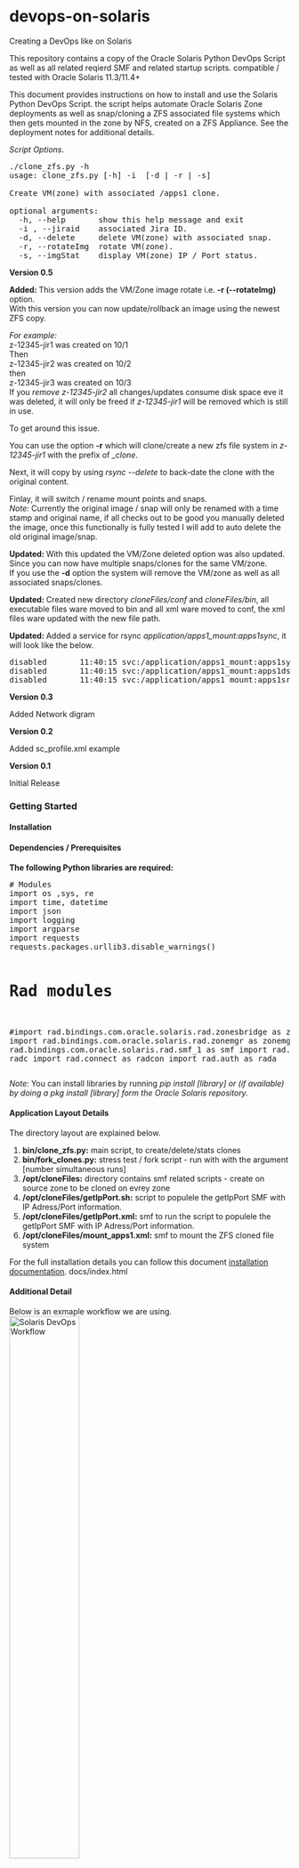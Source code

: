 # devops-on-solaris
Creating a DevOps like on Solaris

This repository contains a copy of the Oracle Solaris Python DevOps Script as well as all related reqierd SMF and related startup scripts. compatible / tested with Oracle Solaris 11.3/11.4+

This document provides instructions on how to install and use the Solaris Python DevOps Script. the script helps automate Oracle Solaris Zone deployments as well as snap/cloning a ZFS associated file systems which then gets mounted in the zone by NFS, created on a ZFS Appliance. See the deployment notes for additional details.

<i>Script Options</i>.
<pre>
./clone_zfs.py -h
usage: clone_zfs.py [-h] -i  [-d | -r | -s]

Create VM(zone) with associated /apps1 clone.

optional arguments:
  -h, --help       show this help message and exit
  -i , --jiraid    associated Jira ID.
  -d, --delete     delete VM(zone) with associated snap.
  -r, --rotateImg  rotate VM(zone).
  -s, --imgStat    display VM(zone) IP / Port status.
</pre>


<b>Version 0.5</b>

<b>Added: </b>This version adds the VM/Zone image rotate i.e. <b>-r (--rotateImg)</b> option.
<br>With this version you can now update/rollback an image using the newest ZFS copy.

<i>For example:</i>
<br>z-12345-jir1 was created on 10/1
<br>Then
<br>z-12345-jir2 was created on 10/2
<br>then
<br>z-12345-jir3 was created on 10/3
<br>If you <i>remove z-12345-jir2</i> all changes/updates consume disk space eve it was deleted, it will only be freed if <i>z-12345-jir1</i> will be removed which is still in use.

To get around this issue.

You can use the option <b>-r</b> which will clone/create a new zfs file system in  <i>z-12345-jir1</i> with the prefix of <i>_clone</i>.

Next, it will copy by using <i>rsync --delete</i> to back-date the clone with the original content.

Finlay, it will switch / rename mount points and snaps.
<br><i>Note: </i>Currently the original image / snap will only be renamed with a time stamp and original name,
if all checks out to be good you manually deleted the image, once this functionally is fully tested I will add to auto delete the old original image/snap.

<b>Updated: </b>With this updated the VM/Zone deleted option was also updated.
<br>Since you can now have multiple snaps/clones for the same VM/zone.
<br>If you use the <b>-d</b> option the system will remove the VM/zone as well as all associated snaps/clones.

<b>Updated: </b>Created new directory <i>cloneFiles/conf</i> and <i>cloneFiles/bin</i>, all executable files ware moved to bin and all xml ware moved to conf, the xml files ware updated with the new file path.

<b>Updated: </b>Added a service for rsync <i>application/apps1_mount:apps1sync</i>, it will look like the below.
<pre>
disabled       11:40:15 svc:/application/apps1_mount:apps1sync
disabled       11:40:15 svc:/application/apps1_mount:apps1dst
disabled       11:40:15 svc:/application/apps1_mount:apps1src
</pre>

<b>Version 0.3</b>

Added Network digram

<b>Version 0.2</b>

Added sc_profile.xml example

<b>Version 0.1</b>

Initial Release

<h3>Getting Started</h3>

<h4>Installation</h4>
<h4>Dependencies / Prerequisites</h4>
<b>The following Python libraries are required:</b>
<pre>
# Modules
import os ,sys, re
import time, datetime
import json
import logging
import argparse
import requests
requests.packages.urllib3.disable_warnings()

# Rad modules
#import rad.bindings.com.oracle.solaris.rad.zonesbridge as zbind
import rad.bindings.com.oracle.solaris.rad.zonemgr as zonemgr
import rad.bindings.com.oracle.solaris.rad.smf_1 as smf
import rad.client as radc
import rad.connect as radcon
import rad.auth as rada
</pre>
<i>Note: </i>You can install libraries by running <i>pip install [library] or (if available) by doing a pkg install [library] form the Oracle Solaris repository.</i>

<h4>Application Layout Details</h4>
The directory layout are explained below.
<ol>
<li><b>bin/clone_zfs.py:</b> main script, to create/delete/stats clones</li>
<li><b>bin/fork_clones.py:</b> stress test / fork script - run with with the argument [number simultaneous runs]</li>
<li><b>/opt/cloneFiles:</b> directory contains smf related scripts - create on source zone to be cloned on evrey zone</li>
<li><b>/opt/cloneFiles/getIpPort.sh:</b> script to populele the getIpPort SMF with IP Adress/Port information.</li>  
<li><b>/opt/cloneFiles/getIpPort.xml:</b> smf to run the script to populele the getIpPort SMF with IP Adress/Port information.</li> 
<li><b>/opt/cloneFiles/mount_apps1.xml:</b> smf to mount the ZFS cloned file system</li>
</ol>

For the full installation details you can follow this document <a href="docs/README.md">installation documentation</a>.
docs/index.html

<h4>Additional Detail</h4>
<p>Below is an exmaple workflow we are using.
<br><img src="images/devops_flow.png" alt="Solaris DevOps Workflow" align="middle" height="50%"></p>

<h4>Usage examples</h4>
To use the script, follow the steps below.
<pre>
./clone_zfs.py -h
usage: clone_zfs.py [-h] -i  [-d | -r | -s]

Create VM(zone) with associated /apps1 clone.

optional arguments:
  -h, --help       show this help message and exit
  -i , --jiraid    associated Jira ID.
  -d, --delete     delete VM(zone) with associated snap.
  -r, --rotateImg  rotate VM(zone).
  -s, --imgStat    display VM(zone) IP / Port status.
</pre>

To clone a zone just run something like the below.
<pre>
./clone_zfs.py -i jir10
Cloning VM/Zone z-1539798251-jir10 and associated file systems
Progress is being logged to zone_vm.log
--------------------------------
New VM/Zone z-1539798251-jir10 is available.
IP Address: 10.25.1.78
Port 32078
Installation of zone z-1539798251-jir10 successfully completed.
</pre>

And the log file will look something like the below.
<pre>
cat zone_vm.log
# Failed attempt.
2018-10-17 13:43:42,745:z-1539798222-jir10:INFO: Validating configuration request.
2018-10-17 13:43:43,048:z-1539798222-jir10:INFO: Snapshot snap_z-1539798222-jir10 is valid. continuing...
2018-10-17 13:43:43,385:z-1539798222-jir10:INFO: Clone apps1_z-1539798222-jir10 is valid. continuing...
2018-10-17 13:43:43,385:z-1539798222-jir10:INFO: Checking source zone availability...
2018-10-17 13:43:43,467:z-1539798222-jir10:ERROR: Source zone z-source, Stat: running, NOT available for cloning... exiting.

# Successful attempt.
2018-10-17 13:44:11,864:z-1539798251-jir10:INFO: Validating configuration request.
2018-10-17 13:44:12,172:z-1539798251-jir10:INFO: Snapshot snap_z-1539798251-jir10 is valid. continuing...
2018-10-17 13:44:12,582:z-1539798251-jir10:INFO: Clone apps1_z-1539798251-jir10 is valid. continuing...
2018-10-17 13:44:12,582:z-1539798251-jir10:INFO: Checking source zone availability...
2018-10-17 13:44:12,666:z-1539798251-jir10:INFO: Zone z-source is available(installed). continuing...
2018-10-17 13:44:12,666:z-1539798251-jir10:INFO: Configuring new zone: z-1539798251-jir10...
2018-10-17 13:44:13,295:z-1539798251-jir10:INFO: Configuring zone z-1539798251-jir10 successful.
2018-10-17 13:44:13,296:z-1539798251-jir10:INFO: All checks passed continuing.
2018-10-17 13:44:13,297:z-1539798251-jir10:INFO: Preparing zone z-1539798251-jir10. Setting zone properties...
2018-10-17 13:44:14,225:z-1539798251-jir10:INFO: Successfully set zone z-1539798251-jir10 properties.
2018-10-17 13:44:14,226:z-1539798251-jir10:INFO: Cerating snapshot: snap_z-1539798251-jir10
2018-10-17 13:44:14,939:z-1539798251-jir10:INFO: Snapshot created successfully.
2018-10-17 13:44:14,939:z-1539798251-jir10:INFO: Verifying snapshot availability.
2018-10-17 13:44:15,233:z-1539798251-jir10:INFO: Snapshot snap_z-1539798251-jir10 available. continuing...
2018-10-17 13:44:15,233:z-1539798251-jir10:INFO: CLONING file-systems
2018-10-17 13:44:15,233:z-1539798251-jir10:INFO: Source: /apps1
2018-10-17 13:44:15,234:z-1539798251-jir10:INFO: Destination: apps1_z-1539798251-jir10
2018-10-17 13:44:15,234:z-1539798251-jir10:INFO: Please wait...
2018-10-17 13:44:18,324:z-1539798251-jir10:INFO: Successfully created clone apps1_z-1539798251-jir10
2018-10-17 13:44:18,325:z-1539798251-jir10:INFO: CLONING VM/Zone
2018-10-17 13:44:18,327:z-1539798251-jir10:INFO: Source zone: z-source
2018-10-17 13:44:18,328:z-1539798251-jir10:INFO: Destination zone: z-1539798251-jir10
2018-10-17 13:44:18,329:z-1539798251-jir10:INFO: Please wait...
2018-10-17 13:44:59,777:z-1539798251-jir10:INFO: Successfully created zone z-1539798251-jir10
2018-10-17 13:44:59,779:z-1539798251-jir10:INFO: Booting VM/Zone z-1539798251-jir10 for the first time. Please wait...
2018-10-17 13:45:08,326:z-1539798251-jir10:INFO: Successfully booted VM/Zone z-1539798251-jir10.
2018-10-17 13:45:08,327:z-1539798251-jir10:INFO: Verifying VM/Zone z-1539798251-jir10 RAD connection availability.
2018-10-17 13:45:08,448:z-1539798251-jir10:INFO: RAD server is not accessible yet.
2018-10-17 13:45:09,513:z-1539798251-jir10:INFO: RAD server is not accessible yet.
2018-10-17 13:45:10,577:z-1539798251-jir10:INFO: RAD server is not accessible yet.
2018-10-17 13:45:11,637:z-1539798251-jir10:INFO: RAD server is not accessible yet.
2018-10-17 13:45:12,696:z-1539798251-jir10:INFO: RAD server is not accessible yet.
2018-10-17 13:45:13,848:z-1539798251-jir10:INFO: RAD server is accessible.
2018-10-17 13:45:13,909:z-1539798251-jir10:INFO: Waiting for network services to come ONLINE, curently OFFLINE.
2018-10-17 13:45:15,923:z-1539798251-jir10:INFO: Waiting for network services to come ONLINE, curently OFFLINE.
2018-10-17 13:45:18,236:z-1539798251-jir10:INFO: Waiting for network services to come ONLINE, curently OFFLINE.
2018-10-17 13:45:20,343:z-1539798251-jir10:INFO: Waiting for network services to come ONLINE, curently OFFLINE.
2018-10-17 13:45:29,002:z-1539798251-jir10:INFO: Waiting for network services to come ONLINE, curently OFFLINE.
2018-10-17 13:45:31,017:z-1539798251-jir10:INFO: Waiting for network services to come ONLINE, curently OFFLINE.
2018-10-17 13:45:33,031:z-1539798251-jir10:INFO: Waiting for network services to come ONLINE, curently OFFLINE.
2018-10-17 13:45:35,113:z-1539798251-jir10:INFO: Waiting for network services to come ONLINE, curently OFFLINE.
2018-10-17 13:45:37,146:z-1539798251-jir10:INFO: Waiting for network services to come ONLINE, curently OFFLINE.
2018-10-17 13:45:39,162:z-1539798251-jir10:INFO: Waiting for network services to come ONLINE, curently OFFLINE.
2018-10-17 13:45:41,178:z-1539798251-jir10:INFO: Waiting for network services to come ONLINE, curently OFFLINE.
2018-10-17 13:45:43,194:z-1539798251-jir10:INFO: Waiting for network services to come ONLINE, curently OFFLINE.
2018-10-17 13:45:45,208:z-1539798251-jir10:INFO: Waiting for network services to come ONLINE, curently OFFLINE.
2018-10-17 13:45:47,223:z-1539798251-jir10:INFO: Waiting for network services to come ONLINE, curently OFFLINE.
2018-10-17 13:45:49,238:z-1539798251-jir10:INFO: Waiting for network services to come ONLINE, curently OFFLINE.
2018-10-17 13:45:51,255:z-1539798251-jir10:INFO: Waiting for network services to come ONLINE, curently OFFLINE.
2018-10-17 13:45:53,270:z-1539798251-jir10:INFO: Waiting for network services to come ONLINE, curently OFFLINE.
2018-10-17 13:45:55,284:z-1539798251-jir10:INFO: Waiting for network services to come ONLINE, curently OFFLINE.
2018-10-17 13:45:57,301:z-1539798251-jir10:INFO: Network services are now ONLINE. continuing.
2018-10-17 13:45:57,887:z-1539798251-jir10:INFO: Updating hostname to z-1539798251-jir10 successful.
2018-10-17 13:45:57,890:z-1539798251-jir10:INFO: Mounting apps1 in zone z-1539798251-jir10.
2018-10-17 13:45:57,918:z-1539798251-jir10:INFO: Mounting apps1 successful.
2018-10-17 13:45:57,920:z-1539798251-jir10:INFO: Getting z-1539798251-jir10 IP and Port information.
2018-10-17 13:45:57,953:z-1539798251-jir10:INFO: New VM/Zone is available with IP Address: 10.25.1.78 Port 32078
2018-10-17 13:45:57,956:z-1539798251-jir10:INFO: Installation of zone z-1539798251-jir10 successfully completed.
</pre>

To access the Zone/VM you just ssh to the global-zone port in this example 32078.
<pre>
ssh global-zone -p 32078
</pre>
Similar you can delete the zone by running the below (it will delete all associated snaps/clones).
<pre>
./clone_zfs.py -d -i jir10
Deleting VM/Zone z-1539798251-jir10 and associated snap_z-1539798251-jir10
Progress is being logged to zone_vm.log
--------------------------------
Uninstall/delete completed successfully.
</pre>

Log output - with associated snaps/clones.
<pre>
2018-10-26 11:36:46,920:z-1540563221-jir112:INFO: Deleting VM/Zone z-1540563221-jir112.
2018-10-26 11:36:46,923:z-1540563221-jir112:INFO: Preparing removal of z-1540563221-jir112.
2018-10-26 11:36:46,924:z-1540563221-jir112:INFO: Halting z-1540563221-jir112 please wait...
2018-10-26 11:36:51,904:z-1540563221-jir112:INFO: Halting z-1540563221-jir112 completed successfully.
2018-10-26 11:36:51,904:z-1540563221-jir112:INFO: Uninstalling z-1540563221-jir112 please wait...
2018-10-26 11:36:59,186:z-1540563221-jir112:INFO: Uninstalling z-1540563221-jir112 completed successfully.
2018-10-26 11:36:59,188:z-1540563221-jir112:INFO: Deleteing z-1540563221-jir112 please wait...
2018-10-26 11:36:59,238:z-1540563221-jir112:INFO: Deleteing configuration of z-1540563221-jir112 completed successfully.
2018-10-26 11:36:59,238:z-1540563221-jir112:INFO: Deleting clone/snapshots related to zone: z-1540563221-jir112
2018-10-26 11:36:59,238:z-1540563221-jir112:INFO: Vaildating snaps related to zone snap_z-1540563221-jir112
2018-10-26 11:36:59,525:z-1540563221-jir112:INFO: Snap snap_z-1540563221-jir112 related to zone snap_z-1540563221-jir112, will be deleted.
2018-10-26 11:36:59,525:z-1540563221-jir112:INFO: Snap snap_z-1540563221-jir112-1540563444 related to zone snap_z-1540563221-jir112, will be deleted.
2018-10-26 11:36:59,525:z-1540563221-jir112:INFO: Snap snap_z-1540563221-jir112-1540563473 related to zone snap_z-1540563221-jir112, will be deleted.
2018-10-26 11:36:59,525:z-1540563221-jir112:INFO: Deleting clone/snapshot snap_z-1540563221-jir112
2018-10-26 11:37:02,883:z-1540563221-jir112:INFO: Clone/snapshot apps1_snap_z-1540563221-jir112 and associated snap_snap_z-1540563221-jir112 deleted successfully.
2018-10-26 11:37:02,884:z-1540563221-jir112:INFO: Deleting clone/snapshot snap_z-1540563221-jir112-1540563444
2018-10-26 11:37:06,343:z-1540563221-jir112:INFO: Clone/snapshot apps1_snap_z-1540563221-jir112-1540563444 and associated snap_snap_z-1540563221-jir112-1540563444 deleted successfully.
2018-10-26 11:37:06,343:z-1540563221-jir112:INFO: Deleting clone/snapshot snap_z-1540563221-jir112-1540563473
2018-10-26 11:37:09,598:z-1540563221-jir112:INFO: Clone/snapshot apps1_snap_z-1540563221-jir112-1540563473 and associated snap_snap_z-1540563221-jir112-1540563473 deleted successfully.
2018-10-26 11:37:09,599:z-1540563221-jir112:INFO: Uninstall/delete of VM/Zone z-1540563221-jir112 completed successfully.
</pre>

Rotaing a zone.
<pre>
./clone_zfs.py -r -i jir111
Rotating /apps1(apps1_z-1540500938-jir111) in zone z-1540500938-jir111.. please wait...
Rotation of /apps1(apps1_z-1540500938-jir111) in zone z-1540500938-jir111 completed successfully.
</pre>

Log output rotaing a zone.
<pre>
2018-10-26 10:19:03,546:z-1540563543-jir11:INFO: Validating VM/Zone status.. please wait...
2018-10-26 10:19:04,057:z-1540563543-jir11:INFO: Rotating /apps1(apps1_z-1540563400-jir11) in zone z-1540563400-jir11...
2018-10-26 10:19:04,063:z-1540563543-jir11:INFO: Verifying VM/Zone z-1540563400-jir11 RAD connection availability.
2018-10-26 10:19:04,231:z-1540563543-jir11:INFO: RAD server is accessible.
2018-10-26 10:19:04,275:z-1540563543-jir11:INFO: Cerating snapshot: snap_z-1540563543-jir11
2018-10-26 10:19:04,810:z-1540563543-jir11:INFO: Snapshot created successfully.
2018-10-26 10:19:04,811:z-1540563543-jir11:INFO: CLONING file-systems
2018-10-26 10:19:04,811:z-1540563543-jir11:INFO: Source: /apps1
2018-10-26 10:19:04,811:z-1540563543-jir11:INFO: Destination: apps1_z-1540563543-jir11
2018-10-26 10:19:04,811:z-1540563543-jir11:INFO: Please wait...
2018-10-26 10:19:07,427:z-1540563543-jir11:INFO: Successfully created clone apps1_z-1540563543-jir11
2018-10-26 10:19:07,427:z-1540563543-jir11:INFO: Setting apps1_z-1540563543-jir11 as /apps1_clone.
2018-10-26 10:19:07,446:z-1540563543-jir11:INFO: Successfully set apps1_z-1540563543-jir11 as /apps1_clone mount.
2018-10-26 10:19:07,447:z-1540563543-jir11:INFO: Enabling service related to mount apps1_z-1540563543-jir11, in zone z-1540563400-jir11.
2018-10-26 10:19:07,468:z-1540563543-jir11:INFO: Service enabled for apps1_z-1540563543-jir11 mount. successful.
2018-10-26 10:19:07,470:z-1540563543-jir11:INFO: Enabling service related to mount rsync, in zone z-1540563400-jir11.
2018-10-26 10:19:07,491:z-1540563543-jir11:INFO: Service enabled for rsync mount. successful.
2018-10-26 10:19:08,508:z-1540563543-jir11:INFO: Disableing service related to mount NA in zone z-1540563400-jir11.
2018-10-26 10:19:08,527:z-1540563543-jir11:INFO: Service enabled for NA mount successful.
2018-10-26 10:19:08,527:z-1540563543-jir11:INFO: Sync to /apps1_clone(apps1_z-1540563543-jir11) completed sucssfuly.
2018-10-26 10:19:08,529:z-1540563543-jir11:INFO: Disableing service related to mount rsync in zone z-1540563400-jir11.
2018-10-26 10:19:08,542:z-1540563543-jir11:INFO: Service enabled for rsync mount successful.
2018-10-26 10:19:08,545:z-1540563543-jir11:INFO: Disableing service related to mount apps1_z-1540563543-jir11 in zone z-1540563400-jir11.
2018-10-26 10:19:08,568:z-1540563543-jir11:INFO: Service enabled for apps1_z-1540563543-jir11 mount successful.
2018-10-26 10:19:08,570:z-1540563543-jir11:INFO: Disableing service related to mount apps1_z-1540563400-jir11 in zone z-1540563400-jir11.
2018-10-26 10:19:08,595:z-1540563543-jir11:INFO: Service enabled for apps1_z-1540563400-jir11 mount successful.
2018-10-26 10:19:08,595:z-1540563543-jir11:INFO: Renaming snap: from snap_z-1540563400-jir11 to snap_z-1540563400-jir11.
2018-10-26 10:19:09,694:z-1540563543-jir11:INFO: Renaming clone: from apps1_z-1540563400-jir11 to apps1_z-1540563400-jir11.
2018-10-26 10:19:12,334:z-1540563543-jir11:INFO: Renaming snap: from snap_z-1540563543-jir11 to snap_z-1540563543-jir11.
2018-10-26 10:19:13,085:z-1540563543-jir11:INFO: Renaming clone: from apps1_z-1540563543-jir11 to apps1_z-1540563543-jir11.
2018-10-26 10:19:15,699:z-1540563543-jir11:INFO: Enabling service related to mount apps1_z-1540563400-jir11, in zone z-1540563400-jir11.
2018-10-26 10:19:15,721:z-1540563543-jir11:INFO: Service enabled for apps1_z-1540563400-jir11 mount. successful.
2018-10-26 10:19:15,721:z-1540563543-jir11:INFO: Rotation of /apps1(apps1_z-1540563400-jir11) in zone z-1540563400-jir11 completed successfully.
</pre>

zoneadm output on some cloned zones.
<pre>
zoneadm list -cv
  ID NAME             STATUS      PATH                         BRAND      IP    
   0 global           running     /                            solaris    shared
  99 z-1539623995-jir144 running     /zones/z-1539623995-jir144   solaris    excl  
 102 z-1539625421-jir145 running     /zones/z-1539625421-jir145   solaris    excl  
 105 z-1539625866-jir146 running     /zones/z-1539625866-jir146   solaris    excl  
 765 z-1539792929-jir100 running     /zones/z-1539792929-jir100   solaris    excl  
   - z-source         installed   /zones/z-source              solaris    excl  
</pre>

<p>Screen shout of the associated ZFS Appliance snap/clone(s).
<br><img src="images/zfssa-apps-snap.png" alt="ZFSSA snap/clones" align="middle" height="50%"></p>

<i>Note: </i>Additional details are avalble at <a href="http://www.devtech101.com/2018/10/18/creating-a-devops-like-environment-in-oracle-solaris-11-3-11-4-by-using-rad-and-rest-part-1/">Creating A DevOps Like Environment In Oracle Solaris 11.3/11.4 By Using RAD And REST</a>

<h4>License</h4>
This project is licensed under the MIT License - see the LICENSE file for details.
